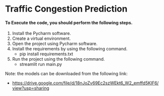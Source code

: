 # Traffic Congestion Prediction

#### To Execute the code, you should perform the following steps.
1) Install the Pycharm software.
2) Create a virtual environment.
3) Open the project using Pycharm software.
4) Install the requirements by using the following command.
    * pip install requirements.txt
5) Run the project using the following command.
    * streamlit run main.py

Note: the models can be downloaded from the following link:
* https://drive.google.com/file/d/18nJoZv69Ec2szWEkt6_W2_emffd5KIF6/view?usp=sharing
